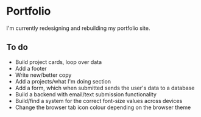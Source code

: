 # Portfolio

I'm currently redesigning and rebuilding my portfolio site.

## To do

* Build project cards, loop over data
* Add a footer
* Write new/better copy
* Add a projects/what I'm doing section
* Add a form, which when submitted sends the user's data to a database
* Build a backend with email/text submission functionality
* Build/find a system for the correct font-size values across devices
* Change the browser tab icon colour depending on the browser theme